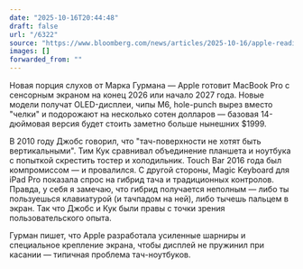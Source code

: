 ```yaml
---
date: "2025-10-16T20:44:48"
draft: false
url: "/6322"
source: "https://www.bloomberg.com/news/articles/2025-10-16/apple-readies-high-end-macbook-pro-with-touch-hole-punch-screen"
images: []
forwarded_from: ""
---
```


Новая порция слухов от Марка Гурмана — Apple готовит MacBook Pro с сенсорным экраном на конец 2026 или начало 2027 года. Новые модели получат OLED-дисплеи, чипы M6, hole-punch вырез вместо "челки" и подорожают на несколько сотен долларов — базовая 14-дюймовая версия будет стоить заметно больше нынешних $1999.

В 2010 году Джобс говорил, что "тач-поверхности не хотят быть вертикальными". Тим Кук сравнивал объединение планшета и ноутбука с попыткой скрестить тостер и холодильник. Touch Bar 2016 года был компромиссом — и провалился. С другой стороны, Magic Keyboard для iPad Pro показала спрос на гибрид тача и традиционных контролов. Правда, у себя я замечаю, что гибрид получается неполным — либо ты пользуешься клавиатурой (и тачпадом на ней), либо тычешь пальцем в экран. Так что Джобс и Кук были правы с точки зрения пользовательского опыта.

Гурман пишет, что Apple разработала усиленные шарниры и специальное крепление экрана, чтобы дисплей не пружинил при касании — типичная проблема тач-ноутбуков.